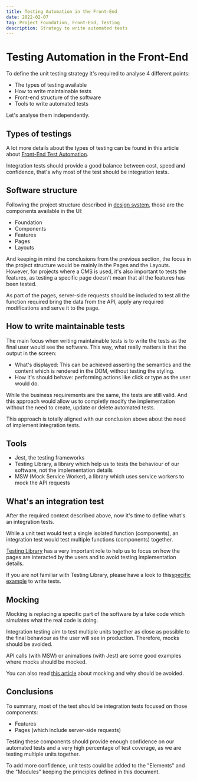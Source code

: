 ```yaml
---
title: Testing Automation in the Front-End
date: 2022-02-07
tag: Project Foundation, Front-End, Testing
description: Strategy to write automated tests
---
```


# Testing Automation in the Front-End

To define the unit testing strategy it's required to analyse 4 different points:

- The types of testing available
- How to write maintainable tests
- Front-end structure of the software
- Tools to write automated tests

Let's analyse them independently.

## Types of testings

<!-- ![Testing Automation in the Front-End](./testing-automation-in-the-front-end.png) -->

A lot more details about the types of testing can be found in this article about [Front-End Test Automation](https://medium.com/valtech-ch/frontend-test-automation-639bc2ad79ef).

Integration tests should provide a good balance between cost, speed and confidence, that's why most of the test should be integration tests.

## Software structure

Following the project structure described in [design system](/ring-ui/design-system), those are the components available in the UI:

- Foundation
- Components
- Features
- Pages
- Layouts

And keeping in mind the conclusions from the previous section, the focus in the project structure would be mainly in the Pages and the Layouts. However, for projects where a CMS is used, it's also important to tests the features, as testing a specific page doesn't mean that all the features has been tested.

As part of the pages, server-side requests should be included to test all the function required bring the data from the API, apply any required modifications and serve it to the page.

## How to write maintainable tests

The main focus when writing maintainable tests is to write the tests as the final user would see the software. This way, what really matters is that the output in the screen:

- What's displayed: This can be achieved asserting the semantics and the content which is rendered in the DOM, without testing the styling.
- How it's should behave: performing actions like click or type as the user would do.

While the business requirements are the same, the tests are still valid. And this approach would allow us to completly modify the implementation without the need to create, update or delete automated tests.

This approach is totally aligned with our conclusion above about the need of implement integration tests.

## Tools

- Jest, the testing frameworks
- Testing Library, a library which help us to tests the behaviour of our software, not the implementation details
- MSW (Mock Service Worker), a library which uses service workers to mock the API requests

## What's an integration test

After the required context described above, now it's time to define what's an integration tests.

While a unit test would test a single isolated function (components), an integration test would test multiple functions (components) together.

[Testing Library](https://testing-library.com/docs/#what-you-should-avoid-with-testing-library) has a very important role to help us to focus on how the pages are interacted by the users and to avoid testing implementation details.

If you are not familiar with Testing Library, please have a look to this[specific example](https://testing-library.com/docs/react-testing-library/example-intro) to write tests.

## Mocking

Mocking is replacing a specific part of the software by a fake code which simulates what the real code is doing.

Integration testing aim to test multiple units together as close as possible to the final behaviour as the user will see in production. Therefore, mocks should be avoided.

API calls (with MSW) or animations (with Jest) are some good examples where mocks should be mocked.

You can also read [this article](https://kentcdodds.com/blog/the-merits-of-mocking) about mocking and why should be avoided.

## Conclusions

To summary, most of the test should be integration tests focused on those components:

- Features
- Pages (which include server-side requests)

Testing these components should provide enough confidence on our automated tests and a very high percentage of test coverage, as we are testing multiple units together.

To add more confidence, unit tests could be added to the "Elements" and the "Modules" keeping the principles defined in this document.
